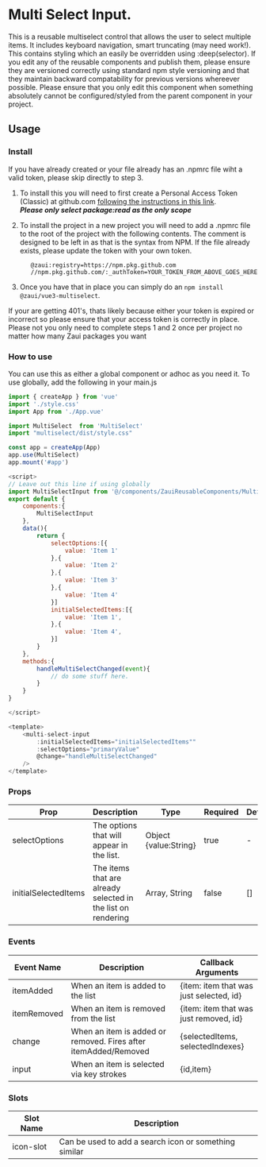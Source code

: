 # Multi Select Input.

This is a reusable multiselect control that allows the user to select multiple items. It includes keyboard navigation, smart truncating (may need work!). This contains styling which an easily be overridden using :deep(selector). If you edit any of the reusable components and publish them, please ensure they are versioned correctly using standard npm style versioning and that they maintain backward compatability for previous versions whereever possible. Please ensure that you only edit this component when something absolutely cannot be configured/styled from the parent component in your project.

## Usage

### Install

If you have already created or your file already has an .npmrc file wiht a valid token, please skip directly to step 3.

1. To install this you will need to first create a Personal Access Token (Classic) at github.com [following the instructions in this link](https://docs.github.com/en/enterprise-server@3.4/authentication/keeping-your-account-and-data-secure/creating-a-personal-access-token).<br>
 **<em>Please only select package:read as the only scope</em>**<br/>

2. To install the project in a new project you will need to add a .npmrc file to the root of the project with the following contents. The comment is designed to be left in as that is the syntax from NPM. If the file already exists, please update the token with your own token.
    ```
       @zaui:registry=https://npm.pkg.github.com
       //npm.pkg.github.com/:_authToken=YOUR_TOKEN_FROM_ABOVE_GOES_HERE
    ```
    
3. Once you have that in place you can simply do an `npm install @zaui/vue3-multiselect`.<br>

If your are getting 401's, thats likely because either your token is expired or incorrect so please ensure that your access token is correctly in place. Please not you only need to complete steps 1 and 2 once per project no matter how many Zaui packages you want

### How to use

You can use this as either a global component or adhoc as you need it. To use globally, add the following in your main.js
``` javascript
import { createApp } from 'vue'
import './style.css'
import App from './App.vue'

import MultiSelect  from 'MultiSelect'
import "multiselect/dist/style.css"

const app = createApp(App)
app.use(MultiSelect)
app.mount('#app')
```

``` javascript
<script>
// Leave out this line if using globally
import MultiSelectInput from '@/components/ZauiReusableComponents/MultiSelectInput/MultiSelectInput.vue'
export default {
    components:{
        MultiSelectInput
    },
    data(){
        return {
            selectOptions:[{
                value: 'Item 1'
            },{
                value: 'Item 2'
            },{
                value: 'Item 3'
            },{
                value: 'Item 4'
            }]
            initialSelectedItems:[{
                value: 'Item 1',
            },{
                value: 'Item 4',
            }]
        }
    },
    methods:{
        handleMultiSelectChanged(event){
            // do some stuff here.
        }
    }
}

</script>

<template>
    <multi-select-input        
        :initialSelectedItems="initialSelectedItems""
        :selectOptions="primaryValue"        
        @change="handleMultiSelectChanged"
    />
</template>
```

### Props
| Prop                   | Description     | Type         | Required | Default |
| ---------------------- | --------------- | ------------ | -------- | ------- |
| selectOptions | The options that will appear in the list. | Object {value:String} | true | - |
| initialSelectedItems | The items that are already selected in the list on rendering | Array, String| false | [] |

### Events

| Event Name      | Description                                                                | Callback Arguments |
| --------------- | -------------------------------------------------------------------------- | ------------------ |
| itemAdded | When an item is added to the list | {item: item that was just selected, id} |
| itemRemoved | When an item is removed from the list | {item: item that was just removed, id} | 
| change | When an item is added or removed. Fires after itemAdded/Removed | {selectedItems, selectedIndexes} |
| input | When an item is selected via key strokes | {id,item} |

### Slots
| Slot Name | Description|
| --- | --- |
| icon-slot | Can be used to add a search icon or something similar
